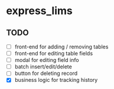 # express_lims

## TODO

- [ ] front-end for adding / removing tables
- [ ] front-end for editing table fields
- [ ] modal for editing field info
- [ ] batch insert/edit/delete
- [ ] button for deleting record
- [x] business logic for tracking history
